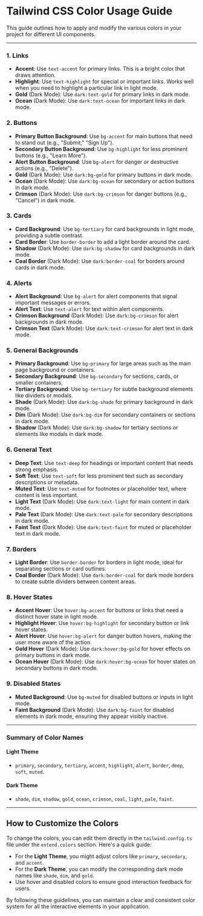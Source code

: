 # Tailwind CSS Color Usage Guide

This guide outlines how to apply and modify the various colors in your project for different UI components.

---

### 1. **Links**
   - **Accent**: Use `text-accent` for primary links. This is a bright color that draws attention.
   - **Highlight**: Use `text-highlight` for special or important links. Works well when you need to highlight a particular link in light mode.
   - **Gold** (Dark Mode): Use `dark:text-gold` for primary links in dark mode.
   - **Ocean** (Dark Mode): Use `dark:text-ocean` for important links in dark mode.

### 2. **Buttons**
   - **Primary Button Background**: Use `bg-accent` for main buttons that need to stand out (e.g., "Submit," "Sign Up").
   - **Secondary Button Background**: Use `bg-highlight` for less prominent buttons (e.g., "Learn More").
   - **Alert Button Background**: Use `bg-alert` for danger or destructive actions (e.g., "Delete").
   - **Gold** (Dark Mode): Use `dark:bg-gold` for primary buttons in dark mode.
   - **Ocean** (Dark Mode): Use `dark:bg-ocean` for secondary or action buttons in dark mode.
   - **Crimson** (Dark Mode): Use `dark:bg-crimson` for danger buttons (e.g., "Cancel") in dark mode.

### 3. **Cards**
   - **Card Background**: Use `bg-tertiary` for card backgrounds in light mode, providing a subtle contrast.
   - **Card Border**: Use `border-border` to add a light border around the card.
   - **Shadow** (Dark Mode): Use `dark:bg-shadow` for card backgrounds in dark mode.
   - **Coal Border** (Dark Mode): Use `dark:border-coal` for borders around cards in dark mode.

### 4. **Alerts**
   - **Alert Background**: Use `bg-alert` for alert components that signal important messages or errors.
   - **Alert Text**: Use `text-alert` for text within alert components.
   - **Crimson Background** (Dark Mode): Use `dark:bg-crimson` for alert backgrounds in dark mode.
   - **Crimson Text** (Dark Mode): Use `dark:text-crimson` for alert text in dark mode.

### 5. **General Backgrounds**
   - **Primary Background**: Use `bg-primary` for large areas such as the main page background or containers.
   - **Secondary Background**: Use `bg-secondary` for sections, cards, or smaller containers.
   - **Tertiary Background**: Use `bg-tertiary` for subtle background elements like dividers or modals.
   - **Shade** (Dark Mode): Use `dark:bg-shade` for primary background in dark mode.
   - **Dim** (Dark Mode): Use `dark:bg-dim` for secondary containers or sections in dark mode.
   - **Shadow** (Dark Mode): Use `dark:bg-shadow` for tertiary sections or elements like modals in dark mode.

### 6. **General Text**
   - **Deep Text**: Use `text-deep` for headings or important content that needs strong emphasis.
   - **Soft Text**: Use `text-soft` for less prominent text such as secondary descriptions or metadata.
   - **Muted Text**: Use `text-muted` for footnotes or placeholder text, where content is less important.
   - **Light Text** (Dark Mode): Use `dark:text-light` for main content in dark mode.
   - **Pale Text** (Dark Mode): Use `dark:text-pale` for secondary descriptions in dark mode.
   - **Faint Text** (Dark Mode): Use `dark:text-faint` for muted or placeholder text in dark mode.

### 7. **Borders**
   - **Light Border**: Use `border-border` for borders in light mode, ideal for separating sections or card outlines.
   - **Coal Border** (Dark Mode): Use `dark:border-coal` for dark mode borders to create subtle dividers between content areas.

### 8. **Hover States**
   - **Accent Hover**: Use `hover:bg-accent` for buttons or links that need a distinct hover state in light mode.
   - **Highlight Hover**: Use `hover:bg-highlight` for secondary button or link hover states.
   - **Alert Hover**: Use `hover:bg-alert` for danger button hovers, making the user more aware of the action.
   - **Gold Hover** (Dark Mode): Use `dark:hover:bg-gold` for hover effects on primary buttons in dark mode.
   - **Ocean Hover** (Dark Mode): Use `dark:hover:bg-ocean` for hover states on secondary buttons in dark mode.

### 9. **Disabled States**
   - **Muted Background**: Use `bg-muted` for disabled buttons or inputs in light mode.
   - **Faint Background** (Dark Mode): Use `dark:bg-faint` for disabled elements in dark mode, ensuring they appear visibly inactive.

---

### Summary of Color Names

#### **Light Theme**
   - `primary`, `secondary`, `tertiary`, `accent`, `highlight`, `alert`, `border`, `deep`, `soft`, `muted`.

#### **Dark Theme**
   - `shade`, `dim`, `shadow`, `gold`, `ocean`, `crimson`, `coal`, `light`, `pale`, `faint`.

---

## How to Customize the Colors

To change the colors, you can edit them directly in the `tailwind.config.ts` file under the `extend.colors` section. Here's a quick guide:

- For the **Light Theme**, you might adjust colors like `primary`, `secondary`, and `accent`.
- For the **Dark Theme**, you can modify the corresponding dark mode names like `shade`, `dim`, and `gold`.
- Use hover and disabled colors to ensure good interaction feedback for users.

By following these guidelines, you can maintain a clear and consistent color system for all the interactive elements in your application.